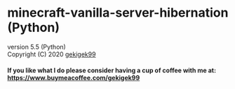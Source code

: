 # minecraft-vanilla-server-hibernation (Python)
version 5.5 (Python)<br/>
Copyright (C) 2020 [gekigek99](https://github.com/gekigek)<br/>

#### If you like what I do please consider having a cup of coffee with me at: https://www.buymeacoffee.com/gekigek99
